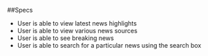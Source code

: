 ##Specs

* User is able to view latest news highlights
* User is able to view various news sources
* User is able to see  breaking news
* User is able to search for a particular news using the search box
